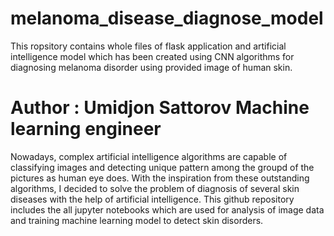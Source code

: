 # melanoma_disease_diagnose_model
This ropsitory contains whole files of flask application and artificial intelligence model which has been created using CNN algorithms for diagnosing melanoma disorder using provided image of human skin.

#  Author : Umidjon Sattorov Machine learning engineer

  Nowadays, complex artificial intelligence algorithms are capable of classifying images and detecting unique pattern among the groupd of the pictures as human eye does. With the inspiration from these outstanding algorithms, I decided to solve the problem of diagnosis of several skin diseases with the help of artificial intelligence. This github repository includes the all jupyter notebooks which are used for analysis of image data and training machine learning model to detect skin disorders.
